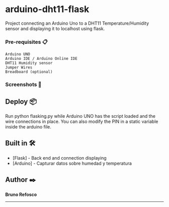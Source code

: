 # arduino-dht11-flask
Project connecting an Arduino Uno to a DHT11 Temperature/Humidity sensor and displaying it to localhost using flask. 

### Pre-requisites 📋

```
Arduino UNO
Arduino IDE / Arduino Online IDE
DHT11 Humidity sensor
Jumper Wires
Breadboard (optional)
```

### Screenshots 🔧




## Deploy 📦

Run python flasking.py while Arduino UNO has the script loaded and the wire connections in place. You can also modify the PIN in a static variable inside the arduino file.  

## Built in  🛠️


* [Flask] - Back end and connection displaying 
* [Arduino] - Capturar datos sobre humedad y temperatura


## Author ✒️

**Bruno Refosco** 

---

